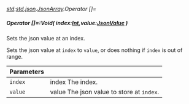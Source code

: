 _[std](../../modules/std/std-module.md):[std.json](../../modules/std/std-json.md).[JsonArray](../../modules/std/std-json-jsonarray.md).Operator []=_
##### Operator []=:Void( index:[Int](../../modules/wonkey/wonkey-types-int.md),value:[JsonValue](../../modules/std/std-json-jsonvalue.md) )
Sets the json value at an index.

Sets the json value at `index` to `value`, or does nothing  if `index` is out of range.

| Parameters |    |
|:-----------|:---|
| `index` | index The index. |
| `value` | value The json value to store at `index`. |
